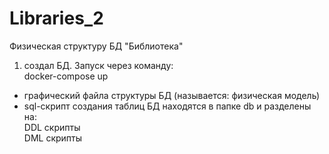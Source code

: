 # Libraries_2
Физическая структуру БД "Библиотека"  
1)  создал БД. Запуск через команду:  
   docker-compose up  
- графический файла структуры БД (называется: физическая модель)  
- sql-cкрипт создания таблиц БД находятся в папке db и разделены на:  
DDL скрипты  
DML скрипты
